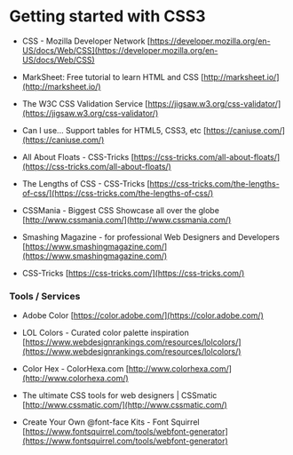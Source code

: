 # Getting started with CSS3

- CSS - Mozilla Developer Network
[https://developer.mozilla.org/en-US/docs/Web/CSS](https://developer.mozilla.org/en-US/docs/Web/CSS)

- MarkSheet: Free tutorial to learn HTML and CSS
[http://marksheet.io/](http://marksheet.io/)


- The W3C CSS Validation Service
[https://jigsaw.w3.org/css-validator/](https://jigsaw.w3.org/css-validator/)

- Can I use... Support tables for HTML5, CSS3, etc
[https://caniuse.com/](https://caniuse.com/)


- All About Floats - CSS-Tricks
[https://css-tricks.com/all-about-floats/](https://css-tricks.com/all-about-floats/)

- The Lengths of CSS - CSS-Tricks
[https://css-tricks.com/the-lengths-of-css/](https://css-tricks.com/the-lengths-of-css/)


- CSSMania - Biggest CSS Showcase all over the globe
[http://www.cssmania.com/](http://www.cssmania.com/)

- Smashing Magazine - for professional Web Designers and Developers
[https://www.smashingmagazine.com/](https://www.smashingmagazine.com/)

- CSS-Tricks
[https://css-tricks.com/](https://css-tricks.com/)

### Tools / Services

- Adobe Color
[https://color.adobe.com/](https://color.adobe.com/)

- LOL Colors - Curated color palette inspiration
[https://www.webdesignrankings.com/resources/lolcolors/](https://www.webdesignrankings.com/resources/lolcolors/)

- Color Hex - ColorHexa.com
[http://www.colorhexa.com/](http://www.colorhexa.com/)


- The ultimate CSS tools for web designers | CSSmatic
[http://www.cssmatic.com/](http://www.cssmatic.com/)

- Create Your Own @font-face Kits - Font Squirrel
[https://www.fontsquirrel.com/tools/webfont-generator](https://www.fontsquirrel.com/tools/webfont-generator)